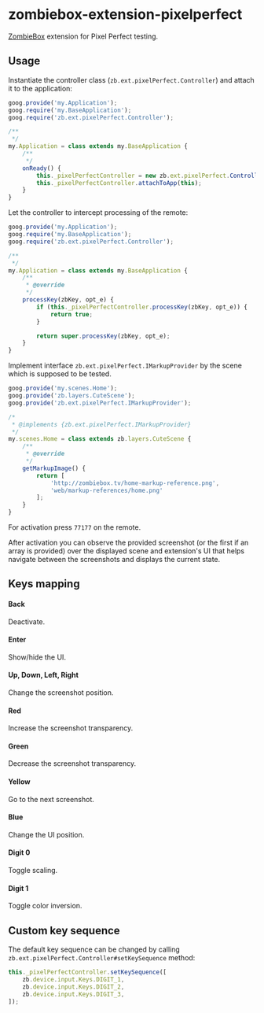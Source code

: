 # zombiebox-extension-pixelperfect

[ZombieBox](https://zombiebox.tv) extension for Pixel Perfect testing.

## Usage

Instantiate the controller class (`zb.ext.pixelPerfect.Controller`) and attach it to the application:

```js
goog.provide('my.Application');
goog.require('my.BaseApplication');
goog.require('zb.ext.pixelPerfect.Controller');

/**
 */
my.Application = class extends my.BaseApplication {
    /**
     */
    onReady() {
        this._pixelPerfectController = new zb.ext.pixelPerfect.Controller();
        this._pixelPerfectController.attachToApp(this);
    }
}
```

Let the controller to intercept processing of the remote:

```js
goog.provide('my.Application');
goog.require('my.BaseApplication');
goog.require('zb.ext.pixelPerfect.Controller');

/**
 */
my.Application = class extends my.BaseApplication {
    /**
     * @override
     */
    processKey(zbKey, opt_e) {
        if (this._pixelPerfectController.processKey(zbKey, opt_e)) {
        	return true;
        }

        return super.processKey(zbKey, opt_e);
    }
}
```

Implement interface `zb.ext.pixelPerfect.IMarkupProvider` by the scene which is supposed to be tested.

```js
goog.provide('my.scenes.Home');
goog.provide('zb.layers.CuteScene');
goog.provide('zb.ext.pixelPerfect.IMarkupProvider');

/*
 * @implements {zb.ext.pixelPerfect.IMarkupProvider}
 */
my.scenes.Home = class extends zb.layers.CuteScene {
	/**
	 * @override
	 */
	getMarkupImage() {
		return [
			'http://zombiebox.tv/home-markup-reference.png',
			'web/markup-references/home.png'
		];
    }
}
```

For activation press `77177` on the remote.

After activation you can observe the provided screenshot (or the first if an array is provided) over the displayed scene and extension's UI that helps navigate between the screenshots and displays the current state.

## Keys mapping

#### Back

Deactivate.

#### Enter

Show/hide the UI.

#### Up, Down, Left, Right

Change the screenshot position.

#### Red

Increase the screenshot transparency.

#### Green

Decrease the screenshot transparency.

#### Yellow

Go to the next screenshot.

#### Blue

Change the UI position.

#### Digit 0

Toggle scaling.

#### Digit 1

Toggle color inversion.

## Custom key sequence

The default key sequence can be changed by calling `zb.ext.pixelPerfect.Controller#setKeySequence` method:

```js
this._pixelPerfectController.setKeySequence([
    zb.device.input.Keys.DIGIT_1,
    zb.device.input.Keys.DIGIT_2,
    zb.device.input.Keys.DIGIT_3,
]);
```
